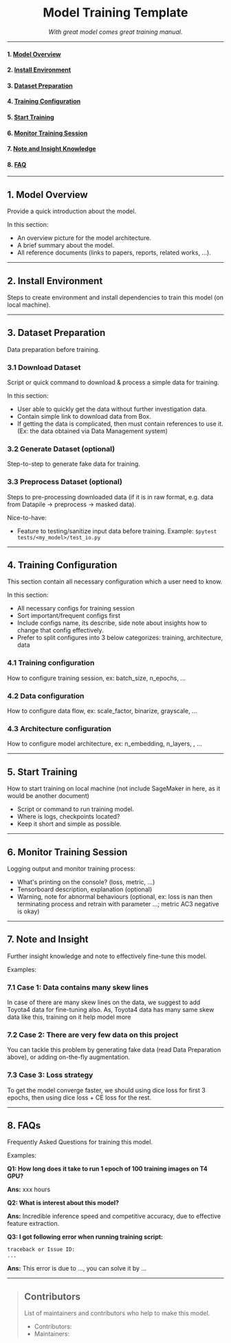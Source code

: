 
<div align="center">
    <h1> Model Training Template </h1>
    <!-- Model philosophy, change it to anything you want -->
    <i> With great model comes great training manual. </i>
</div>

---
#### 1. [Model Overview](#overview)
#### 2. [Install Environment](#environment)
#### 3. [Dataset Preparation](#data)
#### 4. [Training Configuration](#configuration)
#### 5. [Start Training](#training)
#### 6. [Monitor Training Session](#monitor)
#### 7. [Note and Insight Knowledge](#note)  
#### 8. [FAQ](#faq)  

---
## <a id="overview">1. Model Overview </a>
Provide a quick introduction about the model.

In this section: 
+ An overview picture for the model architecture. 
+ A brief summary about the model.
+ All reference documents (links to papers, reports, related works, ...).
---

## <a id="environment">2. Install Environment </a>
Steps to create environment and install dependencies to train this model (on local machine).

---

## <a id="data">3. Dataset Preparation </a>
Data preparation before training.

### 3.1 Download Dataset
Script or quick command to download & process a simple data for training.

In this section: 
+ User able to quickly get the data without further investigation data.
+ Contain simple link to download data from Box.
+ If getting the data is complicated, then must contain references to use it. (Ex: the data obtained via Data Management system)

### 3.2 Generate Dataset (optional)
Step-to-step to generate fake data for training.

### 3.3 Preprocess Dataset (optional)
Steps to pre-processing downloaded data (if it is in raw format, e.g. data from Datapile -> preprocess -> masked data).

Nice-to-have:
+ Feature to testing/sanitize input data before training. Example: `$pytest tests/<my_model>/test_io.py`


---

## <a id="configuration">4. Training Configuration </a>
This section contain all necessary configuration which a user need to know.

In this section: 
+ All necessary configs for training session
+ Sort important/frequent configs first
+ Include configs name, its describe, side note about insights how to change that config effectively.
+ Prefer to split configures into 3 below categorizes: training, architecture, data

### **4.1 Training configuration**  
How to configure training session, ex: batch_size, n_epochs, ...

### **4.2 Data configuration**   
How to configure data flow, ex: scale_factor, binarize, grayscale, ...


### **4.3 Architecture configuration**
How to configure model architecture, ex: n_embedding, n_layers, , ...

---

## <a id="training">5. Start Training </a>
How to start training on local machine (not include SageMaker in here, as it would be another document)

+ Script or command to run training model.
+ Where is logs, checkpoints located? 
+ Keep it short and simple as possible.

---

## <a id="monitor">6. Monitor Training Session </a>
Logging output and monitor training process:
+ What's printing on the console? (loss, metric, ...)
+ Tensorboard description, explanation (optional)
+ Warning, note for abnormal behaviours (optional, ex: loss is nan then terminating process and retrain with parameter ...; metric AC3 negative is okay)


---

## <a id="note">7. Note and Insight </a>
Further insight knowledge and note to effectively fine-tune this model.

Examples:

### 7.1 Case 1: Data contains many skew lines
In case of there are many skew lines on the data, we suggest to add Toyota4 data for fine-tuning also. As, Toyota4 data has many same skew data like this, training on it help model more 
### 7.2 Case 2: There are very few data on this project
You can tackle this problem by generating fake data (read Data Preparation above), or adding on-the-fly augmentation.
### 7.3 Case 3: Loss strategy
To get the model converge faster, we should using dice loss for first 3 epochs, then using dice loss + CE loss for the rest.

---
## <a id="faq">8. FAQs </a>

Frequently Asked Questions for training this model.
 
Examples:

**Q1: How long does it take to run 1 epoch of 100 training images on T4 GPU?**

**Ans:** xxx hours

**Q2: What is interest about this model?**

**Ans:** Incredible inference speed and competitive accuracy, due to effective feature extraction. 

**Q3: I got following error when running training script:**
```
traceback or Issue ID:
...
```
**Ans:** This error is due to ..., you can solve it by ...

---
> ## Contributors
> List of maintainers and contributors who help to make this model.
> - Contributors: 
> - Maintainers: 
